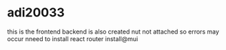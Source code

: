 # adi20033
this is the frontend backend is also created nut not attached so errors may occur
nneed to install react  router
install@mui
